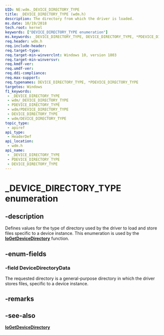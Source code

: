 ```yaml
---
UID: NE:wdm._DEVICE_DIRECTORY_TYPE
title: _DEVICE_DIRECTORY_TYPE (wdm.h)
description: The directory from which the driver is loaded.
ms.date: 10/19/2018
tech.root: kernel
keywords: ["DEVICE_DIRECTORY_TYPE enumeration"]
ms.keywords: _DEVICE_DIRECTORY_TYPE, DEVICE_DIRECTORY_TYPE, *PDEVICE_DIRECTORY_TYPE,
req.header: wdm.h
req.include-header: 
req.target-type: 
req.target-min-winverclnt: Windows 10, version 1803
req.target-min-winversvr: 
req.kmdf-ver: 
req.umdf-ver: 
req.ddi-compliance: 
req.max-support: 
req.typenames: DEVICE_DIRECTORY_TYPE, *PDEVICE_DIRECTORY_TYPE
targetos: Windows
f1_keywords:
 - _DEVICE_DIRECTORY_TYPE
 - wdm/_DEVICE_DIRECTORY_TYPE
 - PDEVICE_DIRECTORY_TYPE
 - wdm/PDEVICE_DIRECTORY_TYPE
 - DEVICE_DIRECTORY_TYPE
 - wdm/DEVICE_DIRECTORY_TYPE
topic_type:
 - apiref
api_type:
 - HeaderDef
api_location:
 - wdm.h
api_name:
 - _DEVICE_DIRECTORY_TYPE
 - PDEVICE_DIRECTORY_TYPE
 - DEVICE_DIRECTORY_TYPE
---
```


# _DEVICE_DIRECTORY_TYPE enumeration


## -description

Defines values for the type of directory used by the driver to load and store files specific to a device instance. This enumeration is used by the [**IoGetDeviceDirectory**](nf-wdm-iogetdevicedirectory.md) function.

## -enum-fields

### -field DeviceDirectoryData

The requested directory is a general-purpose directory in which the driver stores files, specific to a device instance.

## -remarks

## -see-also

[**IoGetDeviceDirectory**](nf-wdm-iogetdevicedirectory.md)

